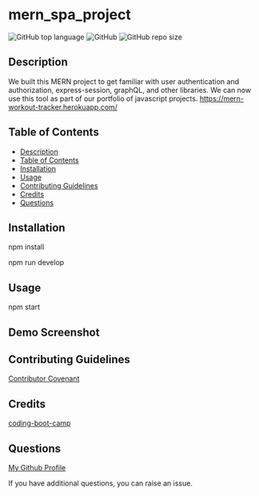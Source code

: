 # mern_spa_project

![GitHub top language](https://img.shields.io/github/languages/top/Disha2022/mern_spa_project)
![GitHub](https://img.shields.io/github/license/Disha2022/mern_spa_project)
![GitHub repo size](https://img.shields.io/github/repo-size/Disha2022/mern_spa_project)

## Description

 We built this MERN project to get familiar with user authentication and authorization, express-session, graphQL, and other libraries. We can now use this tool as part of our portfolio of javascript projects.  https://mern-workout-tracker.herokuapp.com/

## Table of Contents

- [Description](#description)
- [Table of Contents](#table-of-contents)
- [Installation](#installation)
- [Usage](#usage)
- [Contributing Guidelines](#contributing-guidelines)
- [Credits](#credits)
- [Questions](#questions)

## Installation

npm install

npm run develop

## Usage

npm start

## Demo Screenshot



## Contributing Guidelines

[Contributor Covenant](https://www.contributor-covenant.org/)

## Credits

[coding-boot-camp](https://coding-boot-camp.github.io/full-stack)

## Questions

[My Github Profile](https://github.com/Disha2022)

If you have additional questions, you can raise an issue.
